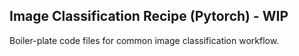 ## Image Classification Recipe (Pytorch) - WIP
Boiler-plate code files for common image classification workflow. 